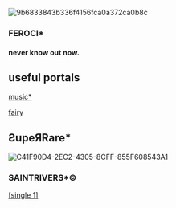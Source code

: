 ![9b6833843b336f4156fca0a372ca0b8c](https://github.com/user-attachments/assets/8e8de1f9-a353-46d9-804a-b833faac8087)


### FEROCI*
#### never know out now.

## useful portals

[music*](https://linktr.ee/SaintToki)

[fairy](https://youtu.be/7fe3iMS0Ijo?si=yamqecolV-xIJZkJ)




## ƧupeЯRare*

![C41F90D4-2EC2-4305-8CFF-855F608543A1](https://github.com/user-attachments/assets/2a504239-a9c2-4799-9753-5add9b3e21ac)


### SAINTRIVERS*©

[[single 1]](https://youtu.be/b511NF8XBA8)
